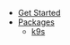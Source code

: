 <!-- docs/_sidebar.md -->

* [Get Started](/get-started.md)
* [Packages](/available-packages)
    * [k9s](/available-packages#k9s)
